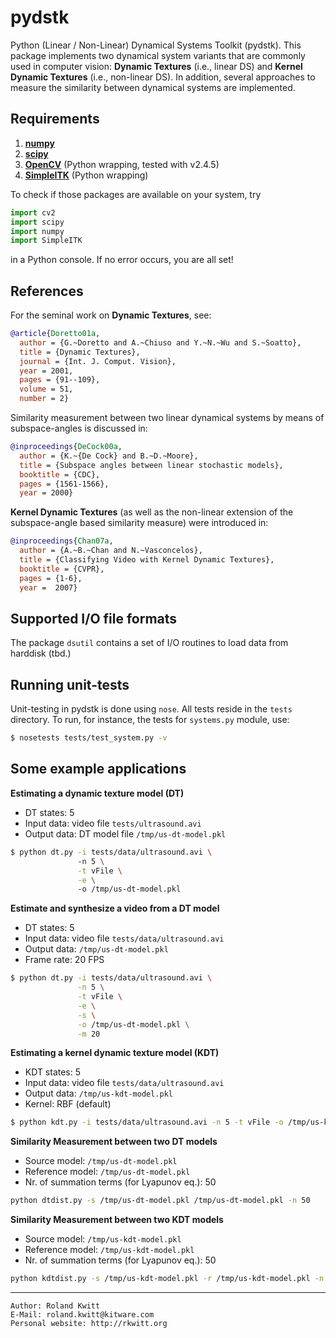 pydstk
======

Python (Linear / Non-Linear) Dynamical Systems Toolkit (pydstk). 
This package implements two dynamical system variants that are commonly used in computer vision: 
**Dynamic Textures** (i.e., linear DS) and **Kernel Dynamic Textures** (i.e., non-linear DS). In addition, 
several approaches to measure the similarity between dynamical systems are implemented. 

Requirements
------------

1. [**numpy**](http://www.numpy.org)
2. [**scipy**](http://www.scipy.org)
3. [**OpenCV**](http://opencv.willowgarage.com/wiki/) (Python wrapping, tested with v2.4.5)
4. [**SimpleITK**](http://www.simpleitk.org) (Python wrapping)

To check if those packages are available on your system, try
```python
import cv2
import scipy
import numpy
import SimpleITK
```
in a Python console. If no error occurs, you are all set! 

References
----------

For the seminal work on **Dynamic Textures**, see:

```bibtex
@article{Doretto01a,
  author = {G.~Doretto and A.~Chiuso and Y.~N.~Wu and S.~Soatto},
  title = {Dynamic Textures},
  journal = {Int. J. Comput. Vision},
  year = 2001,
  pages = {91--109},
  volume = 51,
  number = 2} 
```

Similarity measurement between two linear dynamical systems by means of subspace-angles is discussed in: 

```bibtex
@inproceedings{DeCock00a,
  author = {K.~{De Cock} and B.~D.~Moore},
  title = {Subspace angles between linear stochastic models},
  booktitle = {CDC},
  pages = {1561-1566},
  year = 2000}
```

**Kernel Dynamic Textures** (as well as the non-linear extension of the subspace-angle based similarity measure) were introduced in:

```bibtex
@inproceedings{Chan07a,
  author = {A.~B.~Chan and N.~Vasconcelos},
  title = {Classifying Video with Kernel Dynamic Textures},
  booktitle = {CVPR},
  pages = {1-6},
  year =  2007}
```

Supported I/O file formats
--------------------------
The package `dsutil` contains a set of I/O routines to load data from harddisk (tbd.)


Running unit-tests
------------------
Unit-testing in pydstk is done using `nose`. All tests reside in the `tests` directory. To run, for instance, 
the tests for `systems.py` module, use:
```bash
$ nosetests tests/test_system.py -v
```

Some example applications
-------------------------

**Estimating a dynamic texture model (DT)**
- DT states: 5
- Input data: video file `tests/ultrasound.avi`
- Output data: DT model file `/tmp/us-dt-model.pkl`

```bash
$ python dt.py -i tests/data/ultrasound.avi \ 
               -n 5 \
               -t vFile \
               -e \ 
               -o /tmp/us-dt-model.pkl
```
**Estimate and synthesize a video from a DT model**
- DT states: 5
- Input data: video file `tests/data/ultrasound.avi`
- Output data: `/tmp/us-dt-model.pkl`
- Frame rate: 20 FPS

```bash
$ python dt.py -i tests/data/ultrasound.avi \
               -n 5 \
               -t vFile \
               -e \
               -s \
               -o /tmp/us-dt-model.pkl \
               -m 20
```
**Estimating a kernel dynamic texture model (KDT)**
- KDT states: 5
- Input data: video file `tests/data/ultrasound.avi`
- Output data: `/tmp/us-kdt-model.pkl`
- Kernel: RBF (default)

```bash
$ python kdt.py -i tests/data/ultrasound.avi -n 5 -t vFile -o /tmp/us-kdt-model.pkl
```
**Similarity Measurement between two DT models**
- Source model: `/tmp/us-dt-model.pkl`
- Reference model: `/tmp/us-dt-model.pkl`
- Nr. of summation terms (for Lyapunov eq.): 50

```bash
python dtdist.py -s /tmp/us-dt-model.pkl /tmp/us-dt-model.pkl -n 50
```
**Similarity Measurement between two KDT models**
- Source model: `/tmp/us-kdt-model.pkl`
- Reference model: `/tmp/us-kdt-model.pkl`
- Nr. of summation terms (for Lyapunov eq.): 50

```bash
python kdtdist.py -s /tmp/us-kdt-model.pkl -r /tmp/us-kdt-model.pkl -n 50
````

---
```
Author: Roland Kwitt
E-Mail: roland.kwitt@kitware.com
Personal website: http://rkwitt.org
```
